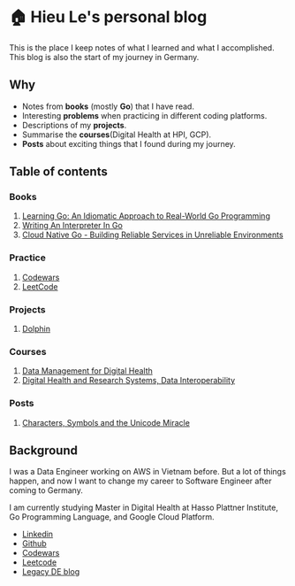 # 🏠 Hieu Le's personal blog

This is the place I keep notes of what I learned and what I accomplished. This blog is also the start of my journey in Germany.


## Why

* Notes from **books** (mostly **Go**) that I have read.
* Interesting **problems** when practicing in different coding platforms.
* Descriptions of my **projects**.
* Summarise the **courses**(Digital Health at HPI, GCP).
* **Posts** about exciting things that I found during my journey.

## Table of contents

### Books
1. [Learning Go: An Idiomatic Approach to Real-World Go Programming](books/learning-go-idiomatic-approach.md) 
2. [Writing An Interpreter In Go](books/writing-an-interpreter-in-go.md)
3. [Cloud Native Go - Building Reliable Services in Unreliable Environments](books/cloud-native-go.md)

### Practice
1. [Codewars](practice/codewars.md)
2. [LeetCode](practice/leetcode.md)

### Projects
1. [Dolphin](projects/dolphin.md)

### Courses
1. [Data Management for Digital Health](courses/data-management-for-digital-health.md)
2. [Digital Health and Research Systems, Data Interoperability](courses/digital-health-and-research-systems-data-interoperability.md)

### Posts
1. [Characters, Symbols and the Unicode Miracle](posts/utf-8.md)

## Background
I was a Data Engineer working on AWS in Vietnam before. But a lot of things happen, and now I want to change my career to Software Engineer after coming to Germany.

I am currently studying Master in Digital Health at Hasso Plattner Institute, Go Programming Language, and Google Cloud Platform.

- [Linkedin](https://www.linkedin.com/in/ledinhtrunghieu/)
- [Github](https://github.com/ledinhtrunghieu)
- [Codewars](https://www.codewars.com/users/ledinhtrunghieu)
- [Leetcode](https://leetcode.com/)
- [Legacy DE blog](https://ledinhtrunghieu.github.io/content)



